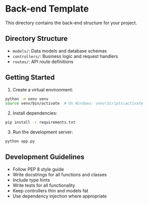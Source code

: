 # Back-end Template

This directory contains the back-end structure for your project.

## Directory Structure

- `models/`: Data models and database schemas
- `controllers/`: Business logic and request handlers
- `routes/`: API route definitions

## Getting Started

1. Create a virtual environment:
```bash
python -m venv venv
source venv/bin/activate  # On Windows: venv\Scripts\activate
```

2. Install dependencies:
```bash
pip install -r requirements.txt
```

3. Run the development server:
```bash
python app.py
```

## Development Guidelines

- Follow PEP 8 style guide
- Write docstrings for all functions and classes
- Include type hints
- Write tests for all functionality
- Keep controllers thin and models fat
- Use dependency injection where appropriate 